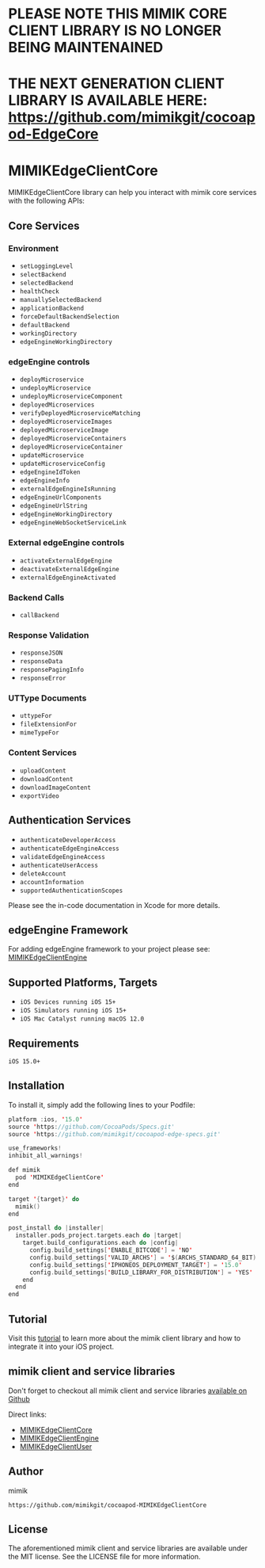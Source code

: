 # PLEASE NOTE THIS MIMIK CORE CLIENT LIBRARY IS NO LONGER BEING MAINTENAINED
# THE NEXT GENERATION CLIENT LIBRARY IS AVAILABLE HERE: https://github.com/mimikgit/cocoapod-EdgeCore

#
# MIMIKEdgeClientCore

 MIMIKEdgeClientCore library can help you interact with mimik core services with the following APIs:
 
## Core Services

### Environment

 * `setLoggingLevel`
 * `selectBackend`
 * `selectedBackend`
 * `healthCheck`
 * `manuallySelectedBackend`
 * `applicationBackend`
 * `forceDefaultBackendSelection`
 * `defaultBackend`
 * `workingDirectory`
 * `edgeEngineWorkingDirectory`

### edgeEngine controls
 
 * `deployMicroservice`
 * `undeployMicroservice`
 * `undeployMicroserviceComponent`
 * `deployedMicroservices`
 * `verifyDeployedMicroserviceMatching`
 * `deployedMicroserviceImages`
 * `deployedMicroserviceImage`
 * `deployedMicroserviceContainers`
 * `deployedMicroserviceContainer`
 * `updateMicroservice`
 * `updateMicroserviceConfig`
 * `edgeEngineIdToken`
 * `edgeEngineInfo`
 * `externalEdgeEngineIsRunning`
 * `edgeEngineUrlComponents`
 * `edgeEngineUrlString`
 * `edgeEngineWorkingDirectory`
 * `edgeEngineWebSocketServiceLink`
 
### External edgeEngine controls

 * `activateExternalEdgeEngine`
 * `deactivateExternalEdgeEngine`
 * `externalEdgeEngineActivated`

### Backend Calls
 * `callBackend`

### Response Validation
 
 * `responseJSON`
 * `responseData`
 * `responsePagingInfo`
 * `responseError`

### UTType Documents
 * `uttypeFor`
 * `fileExtensionFor`
 * `mimeTypeFor`

 
### Content Services
 * `uploadContent`
 * `downloadContent`
 * `downloadImageContent`
 * `exportVideo`

## Authentication Services
 
 * `authenticateDeveloperAccess`
 * `authenticateEdgeEngineAccess`
 * `validateEdgeEngineAccess`
 * `authenticateUserAccess`
 * `deleteAccount`
 * `accountInformation`
 * `supportedAuthenticationScopes`

 Please see the in-code documentation in Xcode for more details.

## edgeEngine Framework 
 
For adding edgeEngine framework to your project please see: [MIMIKEdgeClientEngine](https://github.com/mimikgit/cocoapod-MIMIKEdgeClientEngine)

## Supported Platforms, Targets
* `iOS Devices running iOS 15+`
* `iOS Simulators running iOS 15+`
* `iOS Mac Catalyst running macOS 12.0`

## Requirements
```
iOS 15.0+
```

## Installation

To install it, simply add the following lines to your Podfile:


```swift
platform :ios, '15.0'
source 'https://github.com/CocoaPods/Specs.git'
source 'https://github.com/mimikgit/cocoapod-edge-specs.git'

use_frameworks!
inhibit_all_warnings!

def mimik
  pod 'MIMIKEdgeClientCore'
end

target '{target}' do
  mimik()
end

post_install do |installer|
  installer.pods_project.targets.each do |target|
    target.build_configurations.each do |config|
      config.build_settings['ENABLE_BITCODE'] = 'NO'
      config.build_settings['VALID_ARCHS'] = '$(ARCHS_STANDARD_64_BIT)'
      config.build_settings['IPHONEOS_DEPLOYMENT_TARGET'] = '15.0'
      config.build_settings['BUILD_LIBRARY_FOR_DISTRIBUTION'] = 'YES'
    end
  end
end
```


## Tutorial

Visit this [tutorial](https://devdocs.mimik.com/tutorials/03-index) to learn more about the mimik client library and how to integrate it into your iOS project.

## mimik client and service libraries

Don't forget to checkout all mimik client and service libraries [available on Github](https://github.com/search?q=cocoapod-MIMIKEdgeClient)

Direct links:
 
 * [MIMIKEdgeClientCore](https://github.com/mimikgit/cocoapod-MIMIKEdgeClientCore)
 * [MIMIKEdgeClientEngine](https://github.com/mimikgit/cocoapod-MIMIKEdgeClientEngine)
 * [MIMIKEdgeClientUser](https://github.com/mimikgit/cocoapod-MIMIKEdgeClientUser)

## Author

mimik

```
https://github.com/mimikgit/cocoapod-MIMIKEdgeClientCore
```

## License

The aforementioned mimik client and service libraries are available under the MIT license. See the LICENSE file for more information.

